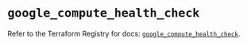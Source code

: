 # `google_compute_health_check`

Refer to the Terraform Registry for docs: [`google_compute_health_check`](https://registry.terraform.io/providers/hashicorp/google/5.15.0/docs/resources/compute_health_check).
